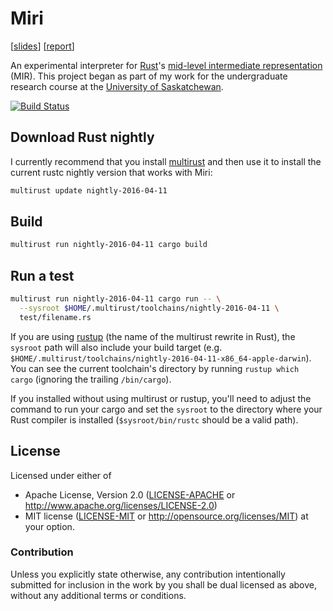 # Miri

[[slides](https://solson.me/miri-slides.pdf)]
[[report](https://solson.me/miri-report.pdf)]

An experimental interpreter for [Rust][rust]'s [mid-level intermediate
representation][mir] (MIR). This project began as part of my work for the
undergraduate research course at the [University of Saskatchewan][usask].

[![Build Status](https://travis-ci.org/tsion/miri.svg?branch=master)](https://travis-ci.org/tsion/miri)

## Download Rust nightly

I currently recommend that you install [multirust][multirust] and then use it to
install the current rustc nightly version that works with Miri:

```sh
multirust update nightly-2016-04-11
```

## Build

```sh
multirust run nightly-2016-04-11 cargo build
```

## Run a test

```sh
multirust run nightly-2016-04-11 cargo run -- \
  --sysroot $HOME/.multirust/toolchains/nightly-2016-04-11 \
  test/filename.rs
```

If you are using [rustup][rustup] (the name of the multirust rewrite in Rust),
the `sysroot` path will also include your build target (e.g.
`$HOME/.multirust/toolchains/nightly-2016-04-11-x86_64-apple-darwin`). You can
see the current toolchain's directory by running `rustup which cargo` (ignoring
the trailing `/bin/cargo`).

If you installed without using multirust or rustup, you'll need to adjust the
command to run your cargo and set the `sysroot` to the directory where your
Rust compiler is installed (`$sysroot/bin/rustc` should be a valid path).

## License

Licensed under either of
  * Apache License, Version 2.0 ([LICENSE-APACHE](LICENSE-APACHE) or
    http://www.apache.org/licenses/LICENSE-2.0)
  * MIT license ([LICENSE-MIT](LICENSE-MIT) or
    http://opensource.org/licenses/MIT) at your option.

### Contribution

Unless you explicitly state otherwise, any contribution intentionally submitted
for inclusion in the work by you shall be dual licensed as above, without any
additional terms or conditions.

[rust]: https://www.rust-lang.org/
[mir]: https://github.com/rust-lang/rfcs/blob/master/text/1211-mir.md
[usask]: https://www.usask.ca/
[multirust]: https://github.com/brson/multirust
[rustup]: https://www.rustup.rs
